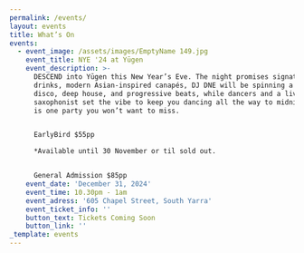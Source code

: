 ```yaml
---
permalink: /events/
layout: events
title: What’s On
events:
  - event_image: /assets/images/EmptyName 149.jpg
    event_title: NYE '24 at Yūgen
    event_description: >-
      DESCEND into Yūgen this New Year’s Eve. The night promises signature
      drinks, modern Asian-inspired canapés, DJ DNE will be spinning a mix of
      disco, deep house, and progressive beats, while dancers and a live
      saxophonist set the vibe to keep you dancing all the way to midnight. This
      is one party you won’t want to miss.


      EarlyBird $55pp

      *Available until 30 November or til sold out.


      General Admission $85pp
    event_date: 'December 31, 2024'
    event_time: 10.30pm - 1am
    event_adress: '605 Chapel Street, South Yarra'
    event_ticket_info: ''
    button_text: Tickets Coming Soon
    button_link: ''
_template: events
---
```


